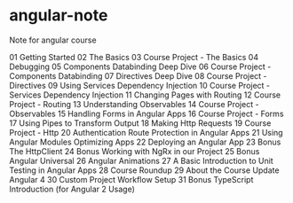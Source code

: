 # angular-note
Note for angular course

01 Getting Started
02 The Basics
03 Course Project - The Basics
04 Debugging
05 Components  Databinding Deep Dive
06 Course Project - Components  Databinding
07 Directives Deep Dive
08 Course Project - Directives
09 Using Services  Dependency Injection
10 Course Project - Services  Dependency Injection
11 Changing Pages with Routing
12 Course Project - Routing
13 Understanding Observables
14 Course Project - Observables
15 Handling Forms in Angular Apps
16 Course Project - Forms
17 Using Pipes to Transform Output
18 Making Http Requests
19 Course Project - Http
20 Authentication  Route Protection in Angular Apps
21 Using Angular Modules  Optimizing Apps
22 Deploying an Angular App
23 Bonus The HttpClient
24 Bonus Working with NgRx in our Project
25 Bonus Angular Universal
26 Angular Animations
27 A Basic Introduction to Unit Testing in Angular Apps
28 Course Roundup
29 About the Course Update  Angular 4
30 Custom Project  Workflow Setup
31 Bonus TypeScript Introduction (for Angular 2 Usage)
